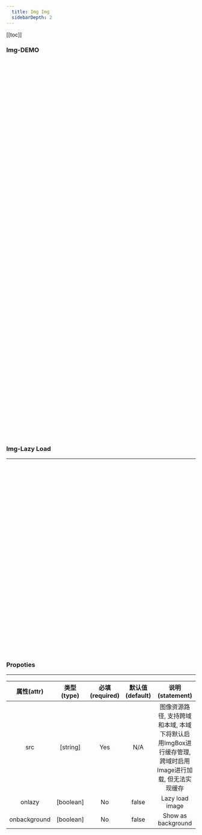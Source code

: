 ```yaml
---
  title: Img Img
  sidebarDepth: 2
---
```

  
[[toc]]

### Img-DEMO 

<div style="width: 100%; height: 500px;">
    <fv-Img src="https://github.com/aleversn/VFluent/blob/master/examples/assert/sample/1.jpg?raw=true" style="width: 500px; height: 300px;"></fv-Img>
</div>

<div style="width: 100%; height: 500px;">
    <fv-Img src="https://github.com/aleversn/VFluent/blob/master/examples/assert/sample/2.jpg?raw=true" style="width: 500px; height: 300px;"></fv-Img>
</div>

### Img-Lazy Load
---
<div style="width: 100%; height: 500px;">
    <fv-Img src="https://github.com/aleversn/VFluent/blob/master/examples/assert/sample/3.jpg?raw=true" :onlazy="true" style="width: 500px; height: 300px;"></fv-Img>
</div>

### Propoties
---
|  属性(attr)  | 类型(type) | 必填(required) | 默认值(default) |                                              说明(statement)                                              |
|:------------:|:----------:|:--------------:|:---------------:|:---------------------------------------------------------------------------------------------------------:|
|     src      |  [string]  |      Yes       |       N/A       | 图像资源路径, 支持跨域和本域, 本域下将默认启用ImgBox进行缓存管理, 跨域时启用Image进行加载, 但无法实现缓存 |
|    onlazy    | [boolean]  |       No       |      false      |                                              Lazy load image                                              |
| onbackground | [boolean]  |       No       |      false      |                                            Show as background                                             |